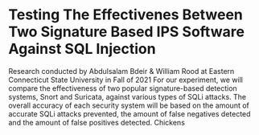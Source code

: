 # Testing The Effectivenes Between Two Signature Based IPS Software Against SQL Injection
Research conducted by Abdulsalam Bdeir &amp; William Rood at Eastern Connecticut State University in Fall of 2021 For our experiment, 
we will compare the effectiveness of two popular signature-based detection systems, Snort and Suricata, against various types of SQLi attacks. 
The overall accuracy of each security system will be based on the amount of accurate SQLi attacks prevented, 
the amount of false negatives detected and the amount of false positives detected.
Chickens
